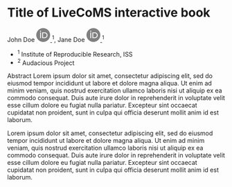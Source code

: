 <div class="t">

# Title of LiveCoMS interactive book

</div>

<div class="authors">
<span>John Doe <a href=""><img src="_static/orcid.svg" /> </a><span> <sup>1</sup>, <span>Jane Doe <a href=""><img src="_static/orcid.svg" /> </a><sup>1</sup><span>
</div>

<div class='affiliations'>

- <sup>1</sup> Institute of Reproducible Research, ISS 
- <sup>2</sup> Audacious Project

</div>

<div class="abstract">  
<span class="title">Abstract</span> Lorem ipsum dolor sit amet, consectetur adipiscing elit, sed do eiusmod tempor incididunt ut labore et dolore magna aliqua. Ut enim ad minim veniam, quis nostrud exercitation ullamco laboris nisi ut aliquip ex ea commodo consequat. Duis aute irure dolor in reprehenderit in voluptate velit esse cillum dolore eu fugiat nulla pariatur. Excepteur sint occaecat cupidatat non proident, sunt in culpa qui officia deserunt mollit anim id est laborum.

Lorem ipsum dolor sit amet, consectetur adipiscing elit, sed do eiusmod tempor incididunt ut labore et dolore magna aliqua. Ut enim ad minim veniam, quis nostrud exercitation ullamco laboris nisi ut aliquip ex ea commodo consequat. Duis aute irure dolor in reprehenderit in voluptate velit esse cillum dolore eu fugiat nulla pariatur. Excepteur sint occaecat cupidatat non proident, sunt in culpa qui officia deserunt mollit anim id est laborum.

</div>


